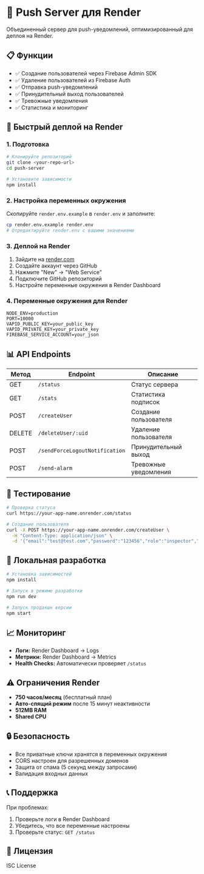 # 🚀 Push Server для Render

Объединенный сервер для push-уведомлений, оптимизированный для деплоя на Render.

## 📋 Функции

- ✅ Создание пользователей через Firebase Admin SDK
- ✅ Удаление пользователей из Firebase Auth
- ✅ Отправка push-уведомлений
- ✅ Принудительный выход пользователей
- ✅ Тревожные уведомления
- ✅ Статистика и мониторинг

## 🚀 Быстрый деплой на Render

### 1. Подготовка
```bash
# Клонируйте репозиторий
git clone <your-repo-url>
cd push-server

# Установите зависимости
npm install
```

### 2. Настройка переменных окружения
Скопируйте `render.env.example` в `render.env` и заполните:
```bash
cp render.env.example render.env
# Отредактируйте render.env с вашими значениями
```

### 3. Деплой на Render
1. Зайдите на [render.com](https://render.com)
2. Создайте аккаунт через GitHub
3. Нажмите "New" → "Web Service"
4. Подключите GitHub репозиторий
5. Настройте переменные окружения в Render Dashboard

### 4. Переменные окружения для Render
```env
NODE_ENV=production
PORT=10000
VAPID_PUBLIC_KEY=your_public_key
VAPID_PRIVATE_KEY=your_private_key
FIREBASE_SERVICE_ACCOUNT=your_json
```

## 📊 API Endpoints

| Метод | Endpoint | Описание |
|-------|----------|----------|
| GET | `/status` | Статус сервера |
| GET | `/stats` | Статистика подписок |
| POST | `/createUser` | Создание пользователя |
| DELETE | `/deleteUser/:uid` | Удаление пользователя |
| POST | `/sendForceLogoutNotification` | Принудительный выход |
| POST | `/send-alarm` | Тревожные уведомления |

## 🧪 Тестирование

```bash
# Проверка статуса
curl https://your-app-name.onrender.com/status

# Создание пользователя
curl -X POST https://your-app-name.onrender.com/createUser \
  -H "Content-Type: application/json" \
  -d '{"email":"test@test.com","password":"123456","role":"inspector","name":"Test"}'
```

## 🔧 Локальная разработка

```bash
# Установка зависимостей
npm install

# Запуск в режиме разработки
npm run dev

# Запуск продакшн версии
npm start
```

## 📈 Мониторинг

- **Логи:** Render Dashboard → Logs
- **Метрики:** Render Dashboard → Metrics
- **Health Checks:** Автоматически проверяет `/status`

## ⚠️ Ограничения Render

- **750 часов/месяц** (бесплатный план)
- **Авто-спящий режим** после 15 минут неактивности
- **512MB RAM**
- **Shared CPU**

## 🔒 Безопасность

- Все приватные ключи хранятся в переменных окружения
- CORS настроен для разрешенных доменов
- Защита от спама (5 секунд между запросами)
- Валидация входных данных

## 📞 Поддержка

При проблемах:
1. Проверьте логи в Render Dashboard
2. Убедитесь, что все переменные настроены
3. Проверьте статус: `GET /status`

## 📄 Лицензия

ISC License 